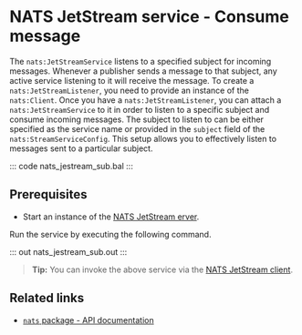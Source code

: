 # NATS JetStream service - Consume message

The `nats:JetStreamService` listens to a specified subject for incoming messages. Whenever a publisher sends a message to that subject, any active service listening to it will receive the message. To create a `nats:JetStreamListener`, you need to provide an instance of the `nats:Client`. Once you have a `nats:JetStreamListener`, you can attach a `nats:JetStreamService` to it in order to listen to a specific subject and consume incoming messages. The subject to listen to can be either specified as the service name or provided in the `subject` field of the `nats:StreamServiceConfig`. This setup allows you to effectively listen to messages sent to a particular subject.

::: code nats_jestream_sub.bal :::

## Prerequisites
- Start an instance of the [NATS JetStream erver](https://docs.nats.io/running-a-nats-service/configuration/resource_management).

Run the service by executing the following command.

::: out nats_jestream_sub.out :::

>**Tip:** You can invoke the above service via the [NATS JetStream client](/learn/by-example/nats-jetstream-pub/).

## Related links
- [`nats` package - API documentation](https://lib.ballerina.io/ballerinax/nats/latest)
